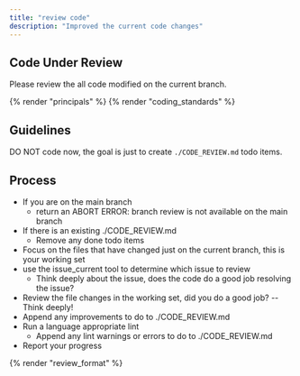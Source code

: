 ```yaml
---
title: "review code"
description: "Improved the current code changes"
---
```


## Code Under Review

Please review the all code modified on the current branch.

{% render "principals" %}
{% render "coding_standards" %}

## Guidelines

DO NOT code now, the goal is just to create `./CODE_REVIEW.md` todo items.

## Process

- If you are on the main branch
  - return an ABORT ERROR: branch review is not available on the main branch
- If there is an existing ./CODE_REVIEW.md
  - Remove any done todo items
- Focus on the files that have changed just on the current branch, this is your working set
- use the issue_current tool to determine which issue to review
  - Think deeply about the issue, does the code do a good job resolving the issue?
- Review the file changes in the working set, did you do a good job? -- Think deeply!
- Append any improvements to do to ./CODE_REVIEW.md
- Run a language appropriate lint
  - Append any lint warnings or errors to do to ./CODE_REVIEW.md
- Report your progress

{% render "review_format" %}
